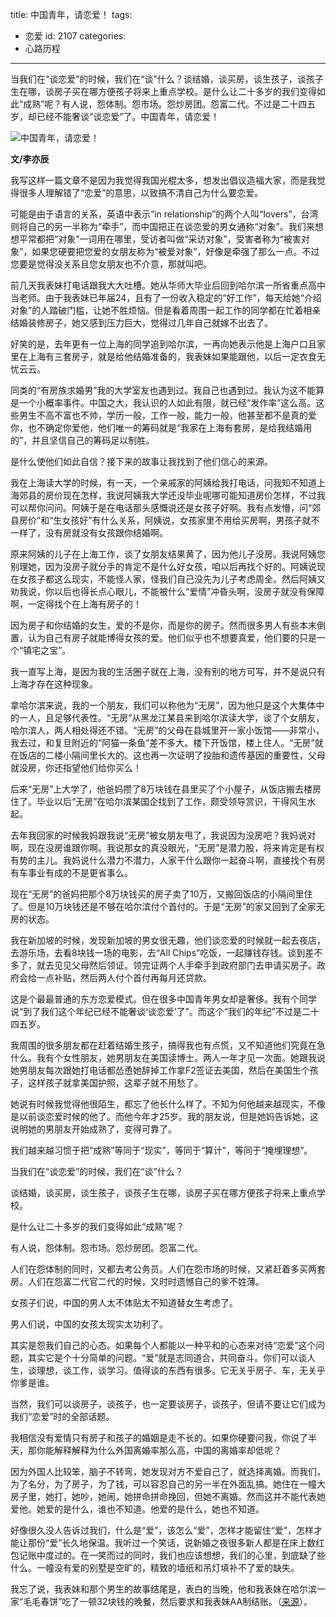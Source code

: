 title: 中国青年，请恋爱！
tags:
  - 恋爱
id: 2107
categories:
  - 心路历程
---

当我们在“谈恋爱”的时候，我们在“谈”什么？谈结婚，谈买房，谈生孩子，谈孩子生在哪，谈房子买在哪方便孩子将来上重点学校。是什么让二十多岁的我们变得如此“成熟”呢？有人说，怨体制。怨市场。怨炒房团。怨富二代。不过是二十四五岁，却已经不能奢谈“谈恋爱”了。中国青年，请恋爱！

<!--more-->

![中国青年，请恋爱！](http://pic.yupoo.com/jiarenorg/BPUj3UPU/4wsuT.jpg "中国青年，请恋爱！")

**文/李亦辰**

我写这样一篇文章不是因为我觉得我国光棍太多，想发出倡议造福大家，而是我觉得很多人理解错了“恋爱”的意思，以致搞不清自己为什么要恋爱。

可能是由于语言的关系，英语中表示“in relationship”的两个人叫“lovers”，台湾则将自己的另一半称为“牵手”，而中国把正在谈恋爱的男女通称“对象”。我们来想想平常都把“对象”一词用在哪里，受访者叫做“采访对象”，受害者称为“被害对象”，如果您硬要把您爱的女朋友称为“被爱对象”，好像是牵强了那么一点。不过您要是觉得没关系且您女朋友也不介意，那就叫吧。

前几天我表妹打电话跟我大大吐槽。她从华师大毕业后回到哈尔滨一所省重点高中当老师。由于我表妹已年届24，且有了一份收入稳定的“好工作”，每天给她“介绍对象”的人踏破门槛，让她不胜烦恼。但是看着周围一起工作的同学都在忙着相亲结婚装修房子，她又感到压力巨大，觉得过几年自己就嫁不出去了。

好笑的是，去年更有一位上海的同学追到哈尔滨，一再向她表示他是上海户口且家里在上海有三套房子，就是给他结婚准备的，我表妹如果能跟他，以后一定衣食无忧云云。

同类的“有房族求婚男”我的大学室友也遇到过。我自己也遇到过。我认为这不能算是一个小概率事件。中国之大，我认识的人如此有限，就已经“发作率”这么高。这些男生不高不富也不帅，学历一般，工作一般，能力一般，他甚至都不是真的爱你，也不确定你爱他，他们唯一的筹码就是“我家在上海有套房，是给我结婚用的”，并且坚信自己的筹码足以制胜。

是什么使他们如此自信？接下来的故事让我找到了他们信心的来源。

我在上海读大学的时候，有一天，一个亲戚家的阿姨给我打电话，问我知不知道上海郊县的房价现在怎样，我说阿姨我大学还没毕业呢哪可能知道房价怎样，不过我可以帮你问问。阿姨于是在电话那头感慨说还是女孩子好啊。我有点发懵，问“郊县房价”和“生女孩好”有什么关系，阿姨说，女孩家里不用给买房啊，男孩子就不一样了，没有房就没有女孩跟你结婚啊。

原来阿姨的儿子在上海工作，谈了女朋友结果黄了，因为他儿子没房。我说阿姨您别理她，因为没房子就分手的肯定不是什么好女孩，咱以后再找个好的。阿姨说现在女孩子都这么现实，不能怪人家，怪我们自己没先为儿子考虑周全。然后阿姨又劝我说，你以后也得长点心眼儿，不能被什么“爱情”冲昏头啊，没房子就没有保障啊，一定得找个在上海有房子的！

因为房子和你结婚的女生，爱的不是你，而是你的房子。然而很多男人有些本末倒置，认为自己有房子就能博得女孩的爱。他们似乎也不想要真爱，他们要的只是一个“镇宅之宝”。

我一直写上海，是因为我的生活圈子就在上海，没有别的地方可写，并不是说只有上海才存在这种现象。

拿哈尔滨来说，我的一个朋友，我们可以称他为“无房”，因为他只是这个大集体中的一人，且足够代表性。“无房”从黑龙江某县来到哈尔滨读大学，谈了个女朋友，哈尔滨人，两人相处得还不错。“无房”的父母在县城里开一家小饭馆——非常小，我去过，和复旦附近的“阿猫一条鱼”差不多大。楼下开饭馆，楼上住人。“无房”就在饭店的二楼小隔间里长大的。这也再一次证明了投胎和遗传基因的重要性，父母就没房，你还指望他们给你买么！

后来“无房”上大学了，他爸妈攒了8万块钱在县里买了个小屋子，从饭店搬去楼房住了。毕业以后“无房”在哈尔滨某国企找到了工作，颇受领导赏识，干得风生水起。

去年我回家的时候我妈跟我说“无房”被女朋友甩了，我说因为没房吧？我妈说对啊，现在没房谁跟你啊。我说那女的真没眼光，“无房”是潜力股，将来肯定是有权有势的主儿。我妈说什么潜力不潜力，人家干什么跟你一起奋斗啊，直接找个有房有车事业有成的不是更省事么。

现在“无房”的爸妈把那个8万块钱买的房子卖了10万，又搬回饭店的小隔间里住了。但是10万块钱还是不够在哈尔滨付个首付的。于是“无房”的家又回到了全家无房的状态。

我在新加坡的时候，发现新加坡的男女很无趣，他们谈恋爱的时候就一起去夜店，去游乐场，去看8块钱一场的电影，去“All Chips”吃饭，一起赚钱存钱。谈到差不多了，就去见见父母然后领证。领完证两个人手牵手到政府部门去申请买房子。政府会给一点补贴，然后两人付个首付再每月还贷款。

这是个最最普通的东方恋爱模式。但在很多中国青年男女却是奢侈。我有个同学说“到了我们这个年纪已经不能奢谈‘谈恋爱’了”。而这个“我们的年纪”不过是二十四五岁。

我周围的很多朋友都在赶着结婚生孩子，搞得我也有点慌，又不知道他们究竟在急什么。我有个女性朋友，她男朋友在美国读博士。两人一年才见一次面。她跟我说她男朋友每次跟她打电话都怂恿她辞掉工作拿F2签证去美国，然后在美国生个孩子，这样孩子就拿美国护照，这辈子就不用愁了。

她说有时候我觉得他很陌生，都忘了他长什么样了。不知为何他越来越现实，不像是以前谈恋爱时候的他了。而他今年才25岁。我的朋友说，但是她妈告诉她，这说明她的男朋友开始成熟了，变得可靠了。

我们越来越习惯于把“成熟”等同于“现实”，等同于“算计”，等同于“掩埋理想”。

当我们在“谈恋爱”的时候，我们在“谈”什么？

谈结婚，谈买房，谈生孩子，谈孩子生在哪，谈房子买在哪方便孩子将来上重点学校。

是什么让二十多岁的我们变得如此“成熟”呢？

有人说，怨体制。怨市场。怨炒房团。怨富二代。

人们在怨体制的同时，又都去考公务员。人们在怨市场的时候，又紧赶着多买两套房。人们在怨富二代官二代的时候，又时时遗憾自己的爹不姓薄。

女孩子们说，中国的男人太不体贴太不知道替女生考虑了。

男人们说，中国的女孩太现实太功利了。

其实是怨我们自己的心态。如果每个人都能以一种平和的心态来对待“恋爱”这个问题，其实它是个十分简单的问题。“爱”就是志同道合，共同奋斗。你们可以谈人生，谈理想，谈工作，谈学习。值得谈的东西有很多。它无关乎房子、车，无关乎你爹是谁。

当然，我们可以谈房子，谈孩子，也一定要谈房子，谈孩子，但请不要让它们成为我们“恋爱”时的全部话题。

我相信没有爱情只有房子和孩子的婚姻是走不长的。如果你硬要问我，你说了半天，那你能解释解释为什么外国离婚率那么高，中国的离婚率却低呢？

因为外国人比较笨，脑子不转弯，她发现对方不爱自己了，就选择离婚。而我们，为了名分，为了房子，为了钱，可以容忍自己的另一半在外面乱搞。她住在一幢大房子里，她打，她吵，她闹，她拼命拼命挽回，但她不离婚。然而这并不能代表她爱他。她爱的是什么，谁也不知道。他爱的是什么，她也不知道。

好像很久没人告诉过我们，什么是“爱”，该怎么“爱”，怎样才能留住“爱”，怎样才能让那份“爱”长久地保温。我听过一个笑话，说新婚之夜很多新人都是在床上数红包记账中度过的。在一笑而过的同时，我们也应该想想，我们的心里，到底缺了些什么。一幢没有爱的别墅是空旷的，精致的墙纸和吊灯填补不了爱的缺失。

我忘了说，我表妹和那个男生的故事结尾是，表白的当晚，他和我表妹在哈尔滨一家“毛毛春饼”吃了一顿32块钱的晚餐，然后要求和我表妹AA制结账。（[来源](http://blog.renren.com/blog/222716497/812225000)）。